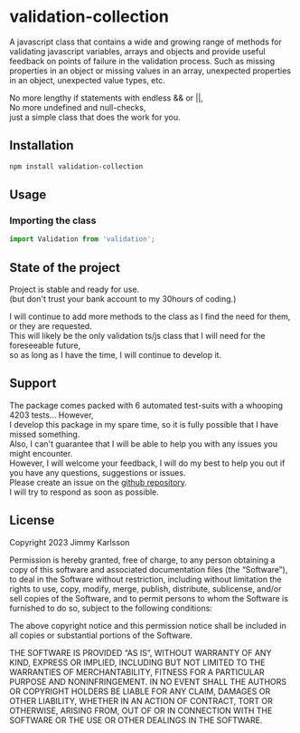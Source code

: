 # validation-collection

A javascript class that contains a wide and growing range of methods for validating javascript variables, arrays and objects and provide useful feedback on points of failure in the validation process. Such as missing properties in an object or missing values in an array, unexpected properties in an object, unexpected value types, etc.

No more lengthy if statements with endless && or ||,  
No more undefined and null-checks,  
just a simple class that does the work for you.

## Installation

```` bash
npm install validation-collection
````

## Usage

### Importing the class

```` javascript
import Validation from 'validation';
````

## State of the project

Project is stable and ready for use.  
(but don't trust your bank account to my 30hours of coding.)

I will continue to add more methods to the class as I find the need for them, or they are requested.  
This will likely be the only validation ts/js class that I will need for the foreseeable future,  
so as long as I have the time, I will continue to develop it.

## Support

The package comes packed with 6 automated test-suits with a whooping 4203 tests... However,  
I develop this package in my spare time, so it is fully possible that I have missed something.  
Also, I can't guarantee that I will be able to help you with any issues you might encounter.  
However, I will welcome your feedback, I will do my best to help you out if you have any questions, suggestions or issues.  
Please create an issue on the [github repository](https://github.com/kodsmed/js-vallidation-collection/issues).  
I will try to respond as soon as possible.

## License

Copyright 2023 Jimmy Karlsson

Permission is hereby granted, free of charge, to any person obtaining a copy of this software and associated documentation files (the “Software”), to deal in the Software without restriction, including without limitation the rights to use, copy, modify, merge, publish, distribute, sublicense, and/or sell copies of the Software, and to permit persons to whom the Software is furnished to do so, subject to the following conditions:

The above copyright notice and this permission notice shall be included in all copies or substantial portions of the Software.

THE SOFTWARE IS PROVIDED “AS IS”, WITHOUT WARRANTY OF ANY KIND, EXPRESS OR IMPLIED, INCLUDING BUT NOT LIMITED TO THE WARRANTIES OF MERCHANTABILITY, FITNESS FOR A PARTICULAR PURPOSE AND NONINFRINGEMENT. IN NO EVENT SHALL THE AUTHORS OR COPYRIGHT HOLDERS BE LIABLE FOR ANY CLAIM, DAMAGES OR OTHER LIABILITY, WHETHER IN AN ACTION OF CONTRACT, TORT OR OTHERWISE, ARISING FROM, OUT OF OR IN CONNECTION WITH THE SOFTWARE OR THE USE OR OTHER DEALINGS IN THE SOFTWARE.
